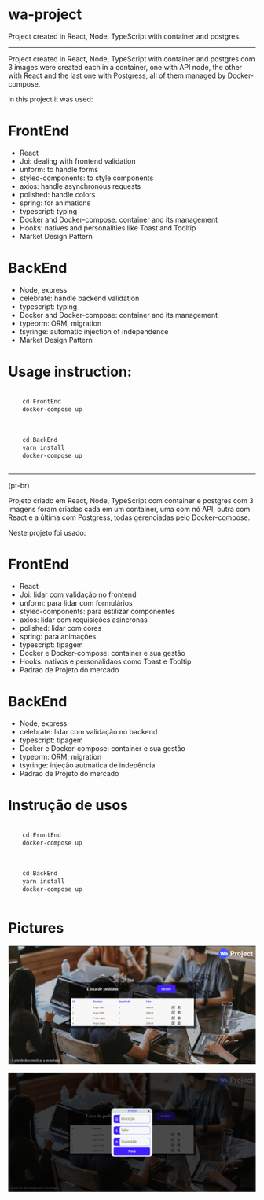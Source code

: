 # wa-project
Project created in React, Node, TypeScript with container and postgres.

***

Project created in React, Node, TypeScript with container and postgres com 3 images were created each in a container, one with API node, the other with React and the last one with Postgress, all of them managed by Docker-compose.

In this project it was used:

# FrontEnd

- React
- Joi: dealing with frontend validation
- unform: to handle forms
- styled-components: to style components
- axios: handle asynchronous requests
- polished: handle colors
- spring: for animations
- typescript: typing
- Docker and Docker-compose: container and its management
- Hooks: natives and personalities like Toast and Tooltip
- Market Design Pattern

# BackEnd

- Node, express
- celebrate: handle backend validation
- typescript: typing
- Docker and Docker-compose: container and its management
- typeorm: ORM, migration
- tsyringe: automatic injection of independence
- Market Design Pattern

# Usage instruction:

```

    cd FrontEnd
    docker-compose up
 
```

```

    cd BackEnd
    yarn install
    docker-compose up
 
```

****

(pt-br)

Projeto criado em React, Node, TypeScript com container e postgres com 3 imagens foram criadas cada em um container, uma com nó API, outra com React e a última com Postgress, todas gerenciadas pelo Docker-compose.

Neste projeto foi usado:

# FrontEnd

- React
- Joi: lidar com validação no frontend
- unform: para lidar com formulários
- styled-components:  para estilizar componentes
- axios: lidar com requisições asincronas
- polished: lidar com  cores
- spring: para animações
- typescript: tipagem
- Docker e Docker-compose: container e sua gestão
- Hooks: nativos e personalidaos como Toast e Tooltip
- Padrao de Projeto do mercado  

# BackEnd

- Node, express
- celebrate: lidar com validação no backend
- typescript: tipagem
- Docker e Docker-compose: container e sua gestão
- typeorm:  ORM, migration
- tsyringe: injeção autmatica de indepência
- Padrao de Projeto do mercado


# Instrução de usos

```

    cd FrontEnd
    docker-compose up
 
```

```

    cd BackEnd
    yarn install
    docker-compose up
 
```


# Pictures

![alt text](https://github.com/rafaelfernandesbrgo/wa-project/blob/main/FrontEnd/arts/01.png)

![alt text](https://github.com/rafaelfernandesbrgo/wa-project/blob/main/FrontEnd/arts/02.png)




    
